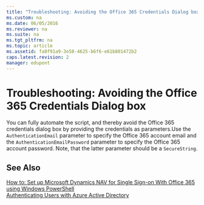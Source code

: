```yaml
---
title: "Troubleshooting: Avoiding the Office 365 Credentials Dialog box"
ms.custom: na
ms.date: 06/05/2016
ms.reviewer: na
ms.suite: na
ms.tgt_pltfrm: na
ms.topic: article
ms.assetid: fa0f91a9-3e58-4625-b6f6-e61b801472b2
caps.latest.revision: 2
manager: edupont
---
```

# Troubleshooting: Avoiding the Office 365 Credentials Dialog box
You can fully automate the script, and thereby avoid the Office 365 credentials dialog box by providing the credentials as parameters.Use the `AuthenticationEmail` parameter to specify the Office 365 account email and the `AuthenticationEmailPassword` parameter to specify the Office 365 account password. Note, that the latter parameter should be a `SecureString`.  
  
## See Also  
 [How to: Set up Microsoft Dynamics NAV for Single Sign\-on With Office 365 using Windows PowerShell](../Topic/How%20to:%20Set%20up%20Microsoft%20Dynamics%20NAV%20for%20Single%20Sign-on%20With%20Office%20365%20using%20Windows%20PowerShell.md)   
 [Authenticating Users with Azure Active Directory](../dynamics-nav/Authenticating-Users-with-Azure-Active-Directory.md)